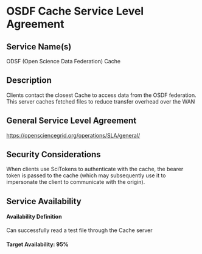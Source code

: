 OSDF Cache Service Level Agreement
================================

Service Name(s)
---------------

ODSF (Open Science Data Federation) Cache

Description
-----------

Clients contact the closest Cache to access data from the OSDF federation. This server caches fetched files to reduce transfer overhead over the WAN

General Service Level Agreement
-------------------------------

<https://opensciencegrid.org/operations/SLA/general/>

Security Considerations
-----------------------

When clients use SciTokens to authenticate with the cache, the bearer token is passed to the cache (which may subsequently use it to impersonate the client to communicate with the origin).

Service Availability
--------------------

#### Availability Definition

Can successfully read a test file through the Cache server

#### Target Availability: 95%

